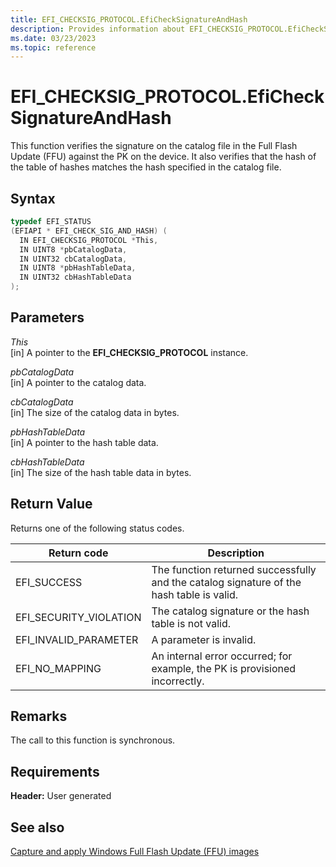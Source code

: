 ```yaml
---
title: EFI_CHECKSIG_PROTOCOL.EfiCheckSignatureAndHash
description: Provides information about EFI_CHECKSIG_PROTOCOL.EfiCheckSignatureAndHash.
ms.date: 03/23/2023
ms.topic: reference
---
```


# EFI_CHECKSIG_PROTOCOL.EfiCheckSignatureAndHash

This function verifies the signature on the catalog file in the Full Flash Update (FFU) against the PK on the device. It also verifies that the hash of the table of hashes matches the hash specified in the catalog file.

## Syntax

```cpp
typedef EFI_STATUS
(EFIAPI * EFI_CHECK_SIG_AND_HASH) (
  IN EFI_CHECKSIG_PROTOCOL *This,
  IN UINT8 *pbCatalogData,
  IN UINT32 cbCatalogData,
  IN UINT8 *pbHashTableData,
  IN UINT32 cbHashTableData
);
```

## Parameters

*This*  
[in] A pointer to the **EFI_CHECKSIG_PROTOCOL** instance.

*pbCatalogData*  
[in] A pointer to the catalog data.

*cbCatalogData*  
[in] The size of the catalog data in bytes.

*pbHashTableData*  
[in] A pointer to the hash table data.

*cbHashTableData*  
[in] The size of the hash table data in bytes.

## Return Value

Returns one of the following status codes.

| Return code | Description |
|--|--|
| EFI_SUCCESS | The function returned successfully and the catalog signature of the hash table is valid. |
| EFI_SECURITY_VIOLATION | The catalog signature or the hash table is not valid. |
| EFI_INVALID_PARAMETER | A parameter is invalid. |
| EFI_NO_MAPPING | An internal error occurred; for example, the PK is provisioned incorrectly. |

## Remarks

The call to this function is synchronous.

## Requirements

**Header:** User generated

## See also

[Capture and apply Windows Full Flash Update (FFU) images](/windows-hardware/manufacture/desktop/deploy-windows-using-full-flash-update--ffu)
